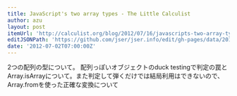 ```yaml
---
title: JavaScript's two array types - The Little Calculist
author: azu
layout: post
itemUrl: 'http://calculist.org/blog/2012/07/16/javascripts-two-array-types'
editJSONPath: 'https://github.com/jser/jser.info/edit/gh-pages/data/2012/07/index.json'
date: '2012-07-02T07:00:00Z'
---
```

2つの配列の型について。
配列っぽいオブジェクトのduck testingで判定の罠とArray.isArrayについて。また判定して弾くだけでは結局利用はできないので、Array.fromを使った正確な変換について
